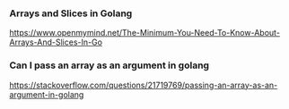 ### Arrays and Slices in Golang
https://www.openmymind.net/The-Minimum-You-Need-To-Know-About-Arrays-And-Slices-In-Go

### Can I pass an array as an argument in golang
https://stackoverflow.com/questions/21719769/passing-an-array-as-an-argument-in-golang